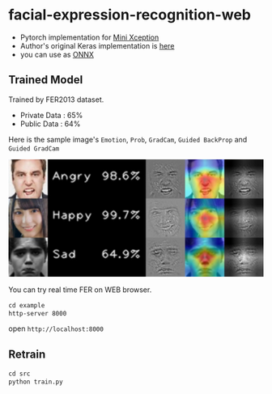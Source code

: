# facial-expression-recognition-web

* Pytorch implementation for [Mini Xception](https://arxiv.org/pdf/1710.07557.pdf)
* Author's original Keras implementation is [here](https://github.com/oarriaga/face_classification)
* you can use as [ONNX](https://github.com/Microsoft/onnxjs)

## Trained Model

Trained by FER2013 dataset.

* Private Data : 65%
* Public Data : 64%

Here is the sample image's `Emotion`, `Prob`, `GradCam`, `Guided BackProp` and `Guided GradCam`

<img src="./test/guided_gradcam.jpg">

You can try real time FER on WEB browser.
```
cd example
http-server 8000
```

open `http://localhost:8000`

## Retrain

```
cd src
python train.py
```